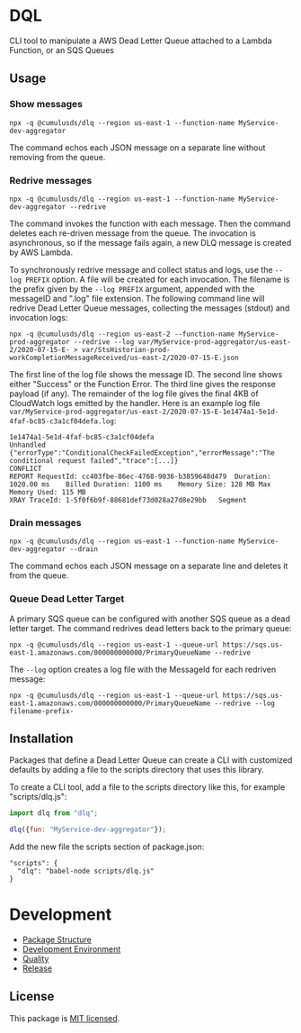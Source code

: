 # DQL

CLI tool to manipulate a AWS Dead Letter Queue attached to a Lambda Function, or an SQS Queues

## Usage

### Show messages
```
npx -q @cumulusds/dlq --region us-east-1 --function-name MyService-dev-aggregator
```

The command echos each JSON message on a separate line without removing from the queue.

### Redrive messages
```
npx -q @cumulusds/dlq --region us-east-1 --function-name MyService-dev-aggregator --redrive
```

The command invokes the function with each message. Then the command deletes each re-driven message from the queue. The invocation is asynchronous, so if the message fails again, a new DLQ message is created by AWS Lambda.

To synchronously redrive message and collect status and logs, use the `--log PREFIX` option. A file will be created for each invocation. The filename is the prefix given by the `--log PREFIX` argument, appended with the messageID and ".log" file extension. The following command line will redrive Dead Letter Queue messages, collecting the messages (stdout) and invocation logs:
```shell script
npx -q @cumulusds/dlq --region us-east-2 --function-name MyService-prod-aggregator --redrive --log var/MyService-prod-aggregator/us-east-2/2020-07-15-E- > var/StsHistorian-prod-workCompletionMessageReceived/us-east-2/2020-07-15-E.json
```

The first line of the log file shows the message ID. The second line shows either "Success" or the Function Error. The third line gives the response payload (if any). The remainder of the log file gives the final 4KB of CloudWatch logs emitted by the handler. Here is an example log file `var/MyService-prod-aggregator/us-east-2/2020-07-15-E-1e1474a1-5e1d-4faf-bc85-c3a1cf04defa.log`:
```text
1e1474a1-5e1d-4faf-bc85-c3a1cf04defa
Unhandled
{"errorType":"ConditionalCheckFailedException","errorMessage":"The conditional request failed","trace":[...]}
CONFLICT
REPORT RequestId: cc403fbe-86ec-4768-9036-b3859648d479	Duration: 1020.00 ms	Billed Duration: 1100 ms	Memory Size: 128 MB	Max Memory Used: 115 MB	
XRAY TraceId: 1-5f0f6b9f-88681def73d028a27d8e29bb	Segment
```

### Drain messages
```
npx -q @cumulusds/dlq --region us-east-1 --function-name MyService-dev-aggregator --drain
```

The command echos each JSON message on a separate line and deletes it from the queue.

### Queue Dead Letter Target

A primary SQS queue can be configured with another SQS queue as a dead letter target. The command redrives dead letters back to the primary queue:

```shell script
npx -q @cumulusds/dlq --region us-east-1 --queue-url https://sqs.us-east-1.amazonaws.com/000000000000/PrimaryQueueName --redrive
```

The `--log` option creates a log file with the MessageId for each redriven message:
```shell script
npx -q @cumulusds/dlq --region us-east-1 --queue-url https://sqs.us-east-1.amazonaws.com/000000000000/PrimaryQueueName --redrive --log filename-prefix-
```

## Installation

Packages that define a Dead Letter Queue can create a CLI with customized defaults by adding a file to the scripts directory that uses this library. 

To create a CLI tool, add a file to the scripts directory like this, for example "scripts/dlq.js":
```js
import dlq from "dlq";

dlq({fun: "MyService-dev-aggregator"});
```

Add the new file the scripts section of package.json:
```
"scripts": {
  "dlq": "babel-node scripts/dlq.js"
}
```

# Development

- [Package Structure](doc/development.md#package-structure)
- [Development Environment](doc/development.md#development-environment)
- [Quality](doc/development.md#quality)
- [Release](doc/development.md#release)

## License

This package is [MIT licensed](LICENSE).
